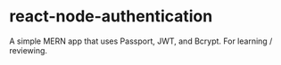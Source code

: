 # react-node-authentication
A simple MERN app that uses Passport, JWT, and Bcrypt. For learning / reviewing.
